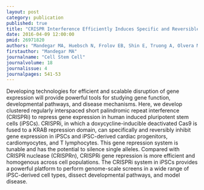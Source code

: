 ```yaml
---
layout: post
category: publication
published: true
title: "CRISPR Interference Efficiently Induces Specific and Reversible Gene Silencing in Human iPSCs."
date: 2016-04-09 12:00:00
pmid: 26971820
authors: "Mandegar MA, Huebsch N, Frolov EB, Shin E, Truong A, Olvera MP, Chan AH, Miyaoka Y, Holmes K, Spencer CI, Judge LM, Gordon DE, Eskildsen TV, Villalta JE, Horlbeck MA, Gilbert LA, Krogan NJ, Sheikh SP, Weissman JS, Qi LS, So PL, Conklin BR"
firstauthor: "Mandegar MA"
journalname: "Cell Stem Cell"
journalvolume: 18
journalissue: 4
journalpages: 541-53
---
```


Developing technologies for efficient and scalable disruption of gene expression will provide powerful tools for studying gene function, developmental pathways, and disease mechanisms. Here, we develop clustered regularly interspaced short palindromic repeat interference (CRISPRi) to repress gene expression in human induced pluripotent stem cells (iPSCs). CRISPRi, in which a doxycycline-inducible deactivated Cas9 is fused to a KRAB repression domain, can specifically and reversibly inhibit gene expression in iPSCs and iPSC-derived cardiac progenitors, cardiomyocytes, and T lymphocytes. This gene repression system is tunable and has the potential to silence single alleles. Compared with CRISPR nuclease (CRISPRn), CRISPRi gene repression is more efficient and homogenous across cell populations. The CRISPRi system in iPSCs provides a powerful platform to perform genome-scale screens in a wide range of iPSC-derived cell types, dissect developmental pathways, and model disease.

